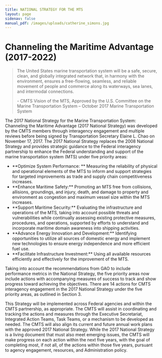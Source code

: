 ```yaml
---
title: NATIONAL STRATEGY FOR THE MTS
layout: page
sidenav: false
manual_pdf: /images/uploads/catherine_simons.jpg
---
```

# Channeling the Maritime Advantage (2017-2022)

> The United States marine transportation system will be a safe, secure, clean, and globally integrated network that, in harmony with the environment, ensures a free-flowing, seamless, and reliable movement of people and commerce along its waterways, sea lanes, and intermodal connections.
>
> \- CMTS Vision of the MTS, Approved by the U.S. Committee on the Marine Transportation System – October 2017 Marine Transportation System

The 2017 National Strategy for the Marine Transportation System: Channeling the Maritime Advantage (2017 National Strategy) was developed by the CMTS members through interagency engagement and multiple reviews before being signed by Transportation Secretary Elaine L. Chao on November 17, 2017. The 2017 National Strategy replaces the 2008 National Strategy and provides strategic guidance to the Federal interagency partnership to enhance the Federal understanding and support of the marine transportation system (MTS) under five priority areas:

* \*\*Optimize System Performance: \*\* Measuring the reliability of physical and operational elements of the MTS to inform and support strategies for targeted improvements as trade and supply chain competitiveness increases.
* \*\*Enhance Maritime Safety:\*\* Promoting an MTS free from collisions, allisions, groundings, and injury, death, and damage to property and environment as congestion and maximum vessel size within the MTS increases.
* \*\*Support Maritime Security:\*\* Evaluating the infrastructure and operations of the MTS, taking into account possible threats and vulnerabilities while continually assessing existing protective measures, procedures, and operations, supported by efforts to understand and incorporate maritime domain awareness into shipping activities.
* \*\*Advance Energy Innovation and Development:\*\* Identifying opportunities to utilize all sources of domestic energy and implement new technologies to ensure energy independence and more efficient fuel use.
* \*\*Facilitate Infrastructure Investment:\*\* Using all available resources efficiently and effectively for the improvement of the MTS.

Taking into account the recommendations from GAO to include performance metrics in the National Strategy, the five priority areas now include actions with accompanying measures of success to track and show progress toward achieving the objectives. There are 14 actions for CMTS interagency engagement in the 2017 National Strategy under the five priority areas, as outlined in Section 3.

This Strategy will be implemented across Federal agencies and within the CMTS partnership, as appropriate. The CMTS will assist in coordinating and tracking the actions and measures through the Executive Secretariat, Integrated Action Teams, Task Teams, or a mechanism to be developed as needed. The CMTS will also align its current and future annual work plans with the approved 2017 National Strategy. While the 2017 National Strategy is a living document that must also meet emerging issues, the CMTS will make progress on each action within the next five years, with the goal of completing most, if not all, of the actions within those five years, pursuant to agency engagement, resources, and Administration policy.